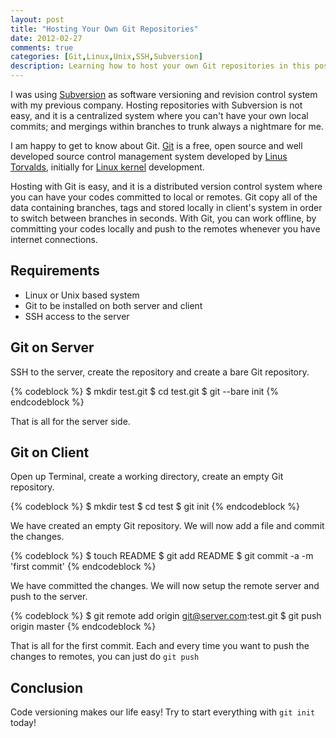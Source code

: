 ```yaml
---
layout: post
title: "Hosting Your Own Git Repositories"
date: 2012-02-27
comments: true
categories: [Git,Linux,Unix,SSH,Subversion]
description: Learning how to host your own Git repositories in this post.
---
```

I was using [Subversion](http://subversion.apache.org/) as software versioning and revision control system with my previous company. Hosting repositories with Subversion is not easy, and it is a centralized system where you can't have your own local commits; and mergings within branches to trunk always a nightmare for me.

I am happy to get to know about Git. [Git](http://git-scm.com/) is a free, open source and well developed source control management system developed by [Linus Torvalds](http://en.wikipedia.org/wiki/Linus_Torvalds), initially for [Linux kernel](http://kernel.org/) development.

Hosting with Git is easy, and it is a distributed version control system where you can have your codes committed to local or remotes. Git copy all of the data containing branches, tags and stored locally in client's system in order to switch between branches in seconds. With Git, you can work offline, by committing your codes locally and push to the remotes whenever you have internet connections.

<!-- more -->

## Requirements

- Linux or Unix based system
- Git to be installed on both server and client
- SSH access to the server

## Git on Server

SSH to the server, create the repository and create a bare Git repository.

{% codeblock %}
$ mkdir test.git
$ cd test.git
$ git --bare init
{% endcodeblock %}

That is all for the server side.

## Git on Client

Open up Terminal, create a working directory, create an empty Git repository.

{% codeblock %}
$ mkdir test
$ cd test
$ git init
{% endcodeblock %}

We have created an empty Git repository. We will now add a file and commit the changes.

{% codeblock %}
$ touch README
$ git add README
$ git commit -a -m 'first commit'
{% endcodeblock %}

We have committed the changes. We will now setup the remote server and push to the server.

{% codeblock %}
$ git remote add origin git@server.com:test.git
$ git push origin master
{% endcodeblock %}

That is all for the first commit. Each and every time you want to push the changes to remotes, you can just do `git push`

## Conclusion

Code versioning makes our life easy! Try to start everything with `git init` today!